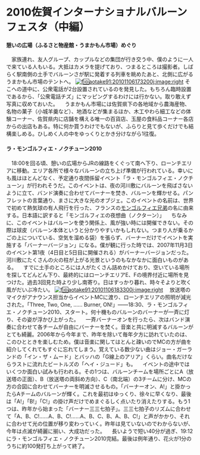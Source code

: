 # 2010佐賀インターナショナルバルーンフェスタ（中編）

<div class="section">

#### 憩いの広場（ふるさと物産館・うまかもん市場）めぐり

　家族連れ、友人グループ、カップルなどの集団が行き交う中、僕のように一人で来ている人もいる。大抵はカメラを提げており、つまるところは撮影者。しばらく駅南側の土手でバルーンさが駅に発着する列車を眺めたあと、北側に広がるうまかもん市場のテントへ。 [![f:id:aotake91:20101106173200j:image:right](http://cdn-ak.f.st-hatena.com/images/fotolife/a/aotake91/20101106/20101106173200.jpg "f:id:aotake91:20101106173200j:image:right")](http://f.hatena.ne.jp/aotake91/20101106173200) そこへの道中に、公衆電話が2台設置されているのを発見した。もちろん臨時設置であるから、「公衆電話チズ」にマッピングするわけには行かない。取り敢えず写真に収めておいた。 　うまかもん市場には佐賀県下の各地域から農海産物、名物の菓子（小城羊羹など）、地酒などが集まるほか、木工やわら細工などの体験コーナー、佐賀県内に店舗を構える唯一の百貨店、玉屋の食料品コーナー各店からの出店もある。特に何か買うわけでもないが、ふらりと見て歩くだけでも結構楽しめる。ひしめく人の中をゆっくりとかき分けながら1往復。

#### ラ・モンゴルフィエ・ノクチューン2010

　18:00を回る頃、憩いの広場からJRの線路をくぐって南へ下り、ローンチエリアに移動。エリア各所で様々なバルーンの立ち上げ準備が行われている。幸いにも風はほとんどなく、予定通り夜間係留イベント「ラ・モンゴルフィエ・ノクチューン」が行われそうだ。このイベントは、夜の河川敷にバルーンを飛ばさないように立て、バンド演奏に合わせてバーナーを焚き、バルーンを輝かせる。パンフレットの言葉通り、まさに大きな光のオブジェ。このイベントの名前は、世界で初めて熱気球の有人飛行を行った、フランスの[モンゴルフィエ兄弟](http://ja.wikipedia.org/wiki/%E3%83%A2%E3%83%B3%E3%82%B4%E3%83%AB%E3%83%95%E3%82%A3%E3%82%A8%E5%85%84%E5%BC%9F)の名に由来する。日本語に訳すると「モンゴルフィエの夜想曲（ノクターン）」 　ちなみに、このイベントはバルーンを使う関係上、風が強い時には開催できない。その際は球皮（バルーン本体というと分かりやすいかもしれない。つまり人が乗るかごの上についている、空気を溜める袋）を張らず、バーナーだけでイベントを実施する「バーナーバージョン」になる。僕が観に行った時では、2007年11月3日のイベント第1夜（4日目と5日目に開催される）がバーナーバージョンだった。河川敷にたくさんの火の柱が上がる光景というのもなかなかに面白いものがある。 　すでに土手のところには人がたくさん詰めかけており、空いている場所を探してどんどん下り、最終的にはローンチエリアE、Fの境界付近に場所を見つけた。過去3回見た時より少し南寄り。日はすっかり暮れ、時々そよりと吹く風がだいぶ冷たい。 [![f:id:aotake91:20101106183300j:image:right](http://cdn-ak.f.st-hatena.com/images/fotolife/a/aotake91/20101106/20101106183300.jpg "f:id:aotake91:20101106183300j:image:right")](http://f.hatena.ne.jp/aotake91/20101106183300) 　放送塔のマイクがアナウンス担当からイベントMCに渡り、ローンチエリアの照明が減光された。「Three, Two, One, ...... Burner, ON!」――18:30、ラ・モンゴルフィエ・ノクチューン2010、スタート。何十機ものバルーンのバーナーが一斉に灯り、その姿が浮かび上がった。 　一斉バーナーオンを行ったら、次はバンド演奏に合わせて各チームが自由にバーナーを焚く。音楽と共に明滅するバルーンがとても綺麗。2006年から今年まで、昨年を除いて毎年夕方に訪れていたのは、このひとときを楽しむため。僕は音楽に関してはとんと疎いのでMCの方が曲を紹介してくれてもすぐに忘れてしまう。覚えている数少ない曲はジョー・ガーランドの「イン・ザ・ムード」とバッハの「G線上のアリア」くらい。曲名だけならラストに流れたビートルズの「ヘイ・ジュード」も。 　イベントの途中ではいくつか面白い試みも行われる。その1つは、バルーンチームを場所ごとにA（放送塔の正面）、B（放送塔の両斜め方向）、C（南北端）の3チームに分け、MCの方の合図に合わせてバーナーを明滅させるもの。「バーナーオン、A!」と掛かったらAチームのバルーンが輝く。これを最初はゆっくり、徐々に早くなり、最後は「A!」「B!」「C!」の掛け声だけでめまぐるしく点いたり消えたりする。もう1つは、昨年から始まった「バーナー三三七拍子」。三三七拍子のリズムに合わせて「A、B、C!……A、B、C!……A、B、C、B、A、B、C!」と声がかかり、それに合わせて光の位置が移り変わっていく。昨年は見ていないのでわからないが、今年は点滅が綺麗に揃い、大成功だった。 　長いようで短い40分が過ぎ、19:12にラ・モンゴルフィエ・ノクチューン2010完結。最後は例年通り、花火が1分のうちに約100発打ち上がって終了。</div>